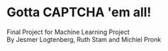 # Gotta CAPTCHA 'em all!
Final Project for Machine Learning Project\
By Jesmer Logtenberg, Ruth Stam and Michiel Pronk
